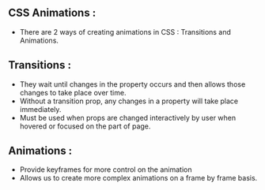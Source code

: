 ## CSS Animations :

- There are 2 ways of creating animations in CSS : Transitions and Animations.

## Transitions :

- They wait until changes in the property occurs and then allows those changes to take place over time.
- Without a transition prop, any changes in a property will take place immediately.
- Must be used when props are changed interactively by user when hovered or focused on the part of page.

## Animations :

- Provide keyframes for more control on the animation 
- Allows us to create more complex animations on a frame by frame basis.
